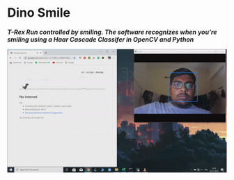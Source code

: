# Dino Smile

***T-Rex Run controlled by smiling. The software recognizes when you're smiling using a Haar Cascade Classifer in OpenCV and Python***


![](DinoSmile.gif)
